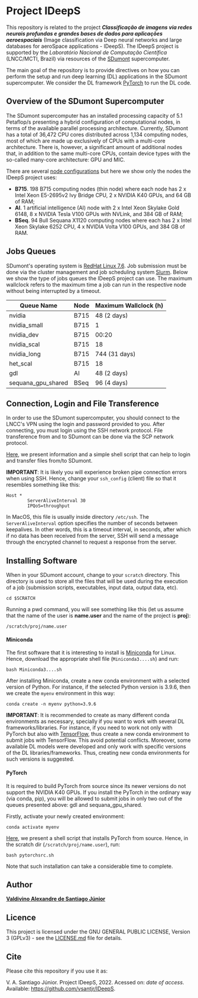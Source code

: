 # Project IDeepS

This repository is related to the project ***Classificação de imagens via redes neurais profundas e grandes bases de dados para aplicações aeroespaciais*** (Image classification via Deep neural networks and large databases for aeroSpace applications - IDeepS). The IDeepS project is supported by the *Laboratório Nacional de Computação Científica* (LNCC/MCTI, Brazil) via resources of the [SDumont](http://sdumont.lncc.br) supercomputer.

The main goal of the repository is to provide directives on how you can perform the setup and run deep learning (DL) applications in the SDumont supercomputer. We consider the DL framework [PyTorch](https://pytorch.org/) to run the DL code.


## Overview of the SDumont Supercomputer

The SDumont supercomputer has an installed processing capacity of 5.1 Petaflop/s presenting a hybrid configuration of computational nodes, in terms of the available parallel processing architecture. Currently, SDumont has a total of 36,472 CPU cores distributed across 1,134 computing nodes, most of which are made up exclusively of CPUs with a multi-core architecture. There is, however, a significant amount of additional nodes that, in addition to the same multi-core CPUs, contain device types with the so-called many-core architecture: GPU and MIC.

There are several [node configurations](https://sdumont.lncc.br/machine.php?pg=machine#) but here we show only the nodes the IDeepS project uses:

- **B715**. 198 B715 computing nodes (thin node) where each node has 2 x Intel Xeon E5-2695v2 Ivy Bridge CPU, 2 x NVIDIA K40 GPUs, and 64 GB of RAM;
- **AI**. 1 artificial intelligence (AI) node with 2 x Intel Xeon Skylake Gold 6148, 8 x NVIDIA Tesla V100 GPUs with NVLink, and 384 GB of RAM;
- **BSeq**. 94 Bull Sequana X1120 computing nodes where each has 2 x Intel Xeon Skylake 6252 CPU, 4 x NVIDIA Volta V100 GPUs, and 384 GB of RAM.


## Jobs Queues

SDumont's operating system is [RedHat Linux 7.6](https://www.redhat.com/pt-br). Job submission must be done via the cluster management and job scheduling system [Slurm](https://slurm.schedmd.com/documentation.html). Below we show the type of jobs queues the IDeepS project can use. The maximum wallclock refers to the maximum time a job can run in the respective node without being interrupted by a timeout.


| Queue Name  	| Node 			| Maximum Wallclock (h)	|
| ------------- | ------------- |----------------------	|
| nvidia  		| B715  		|48 (2 days) 					|
| nvidia_small  		| B715  		|1					|
| nvidia_dev  		| B715  		|00:20 					|
| nvidia_scal  		| B715  		|18					|
| nvidia_long  		| B715  		|744 (31 days) 					|
| het_scal 		| B715  		|18					|
| gdl 		| AI 		|48 (2 days)					|
| sequana_gpu_shared  		| BSeq  		|96 (4 days) 					|




## Connection, Login and File Transference

In order to use the SDumont supercomputer, you should connect to the LNCC's VPN using the login and password provided to you. After connecting, you must login using the SSH network protocol. File transference from and to SDumont can be done via the SCP network protocol.

[Here](./Mark/utsh.md), we present information and a simple shell script that can help to login and transfer files from/to SDumont.

**IMPORTANT**: It is likely you will experience broken pipe connection errors when using SSH. Hence, change your ```ssh_config``` (client) file so that it resembles something like this:

```
Host *
        ServerAliveInterval 30
        IPQoS=throughput
```

In MacOS, this file is usually inside directory ```/etc/ssh```. The ```ServerAliveInterval``` option specifies the number of seconds between keepalives. In other words, this is a timeout interval, in seconds, after which if no data has been received from the server, SSH will send a message through the encrypted channel to request a response from the server.


## Installing Software

When in your SDumont account, change to your ```scratch``` directory. This directory is used to store all the files that will be used during the execution of a job (submission scripts, executables, input data, output data, etc).

```cd $SCRATCH```

Running a pwd command, you will see something like this (let us assume that the name of the user is **name.user** and the name of the project is **proj**):

```/scratch/proj/name.user```

#### Miniconda

The first software that it is interesting to install is [Miniconda](https://docs.conda.io/en/latest/miniconda.html) for Linux. Hence, download the appropriate shell file (```Miniconda3....sh```) and run:

```
bash Miniconda3....sh
```

After installing Miniconda, create a new conda environment with a selected version of Python. For instance, if the selected Python version is 3.9.6, then we create the ```myenv``` environment in this way:

```
conda create -n myenv python=3.9.6
```

**IMPORTANT**: It is recommended to create as many different conda environments as necessary, specially if you want to work with several DL frameworks/libraries. For instance, if you need to work not only with PyTorch but also with [TensorFlow](https://www.tensorflow.org/), thus create a new conda environment to submit jobs with TensorFlow. This avoid potential conflicts. Moreover, some available DL models were developed and only work with specific versions of the DL libraries/frameworks. Thus, creating new conda environments for such versions is suggested.

#### PyTorch

It is required to build PyTorch from source since its newer versions do not support the NVIDIA K40 GPUs. If you install the PyTorch in the ordinary way (via conda, pip), you will be allowed to submit jobs in only two out of the queues presented above: gdl and sequana_gpu_shared. 

Firstly, activate your newly created environment:

```
conda activate myenv
```

[Here](./Utils/pytorchsrc.sh), we present a shell script that installs PyTorch from source. Hence, in the scratch dir (```/scratch/proj/name.user```), run:

```
bash pytorchsrc.sh
```

Note that such installation can take a considerable time to complete.








## Author

[**Valdivino Alexandre de Santiago J&uacute;nior**](https://www.linkedin.com/in/valdivino-alexandre-de-santiago-j%C3%BAnior-103109206/?locale=en_US)

## Licence

This project is licensed under the GNU GENERAL PUBLIC LICENSE, Version 3 (GPLv3) - see the [LICENSE.md](LICENSE) file for details.

## Cite

Please cite this repository if you use it as:

V. A. Santiago J&uacute;nior. Project IDeepS, 2022. Acessed on: *date of access*. Available: https://github.com/vsantjr/IDeepS. 